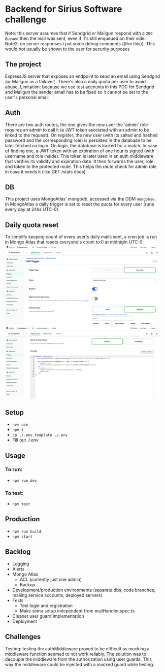 # Backend for Sirius Software challenge

Note: this server assumes that if Sendgrid or Mailgun respond with a `200 Queued` then the mail was sent, even if it's still enqueued on their side.
Note2: on server responses i put some debug comments ((like this)). This would not usually be shown to the user for security purposes

## The project

ExpressJS server that exposes an endpoint to send an email using Sendgrid (or Mailgun as a failover). There's also a daily quota per user to avoid abuse. Limitation: because we use test accounts in this POC for Sendgrid and Mailgun the sender email has to be fixed so it cannot be set to the user's personal email

## Auth

There are two auth routes, the one gives the new user the 'admin' role requires an admin to call it (a JWT token asociated with an admin to be linked to the request).
On register, the new user (with its salted and hashed password and the corresponding role) is persisted in the database to be later fetched on login.
On login, the database is looked for a match. In case of finding one, a JWT token with an expiration of one hour is signed (with username and role inside).
This token is later used in an auth middleware that verifies its validity and expiration date. It then forwards the user, role and token to the protected route. This helps the route check for admin role in case it needs it (like GET /stats does)

## DB

This project uses MongoAtlas' mongodb, accessed via the ODM `mongoose`.
In MongoAtlas a daily trigger is set to reset the quota for every user (runs every day at 24hs UTC-0).

## Daily quota reset

To simplify keeping count of every user's daily mails sent, a cron job is run in Mongo Atlas that resets everyone's count to 0 at midnight UTC-0.
![Mongo Atlas cron job image 1](./cron-job.png)
![Mongo Atlas cron job image 2](./cron-job2.png)

## Setup

- `nvm use`
- `npm i`
- `cp ./.env.template ./.env`
- Fill out ./.env

## Usage

### To run:

- `npm run dev`

### To test:

- `npm test`

## Production

- `npm run build`
- `npm start`

## Backlog

- Logging
- Alerts
- Mongo Atlas
  - ACL (currently just one admin)
  - Backup
- Development/production environments (separate dbs, code branches, mailing service accounts, deployed servers)
- Tests
  - Test login and registration
  - Make some setup independent from mailHandler.spec.ts
- Cleaner user guard implementation
- Deployment

## Challenges

Testing: testing the authMiddleware proved to be difficult as mocking a middleware function seemed to not work reliably. The solution was to decouple the middleware from the authorization using user guards. This way the middleware could be injected with a mocked guard while testing.
